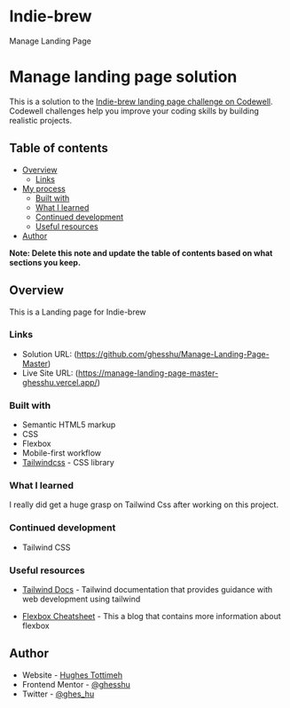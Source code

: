 # Indie-brew
 
Manage Landing Page

# Manage landing page solution

This is a solution to the [Indie-brew landing page challenge on Codewell](https://www.codewell.io). Codewell challenges help you improve your coding skills by building realistic projects.

## Table of contents

- [Overview](#overview)
  - [Links](#links)
- [My process](#my-process)
  - [Built with](#built-with)
  - [What I learned](#what-i-learned)
  - [Continued development](#continued-development)
  - [Useful resources](#useful-resources)
- [Author](#author)

**Note: Delete this note and update the table of contents based on what sections you keep.**

## Overview

This is a Landing page for Indie-brew

### Links

- Solution URL: (https://github.com/ghesshu/Manage-Landing-Page-Master)
- Live Site URL: (https://manage-landing-page-master-ghesshu.vercel.app/)


### Built with

- Semantic HTML5 markup
- CSS
- Flexbox
- Mobile-first workflow
- [Tailwindcss](https://tailwindcss.com/) - CSS library

### What I learned

I really did get a huge grasp on Tailwind Css after working on this project.

### Continued development

- Tailwind CSS

### Useful resources

- [Tailwind Docs](https://www.example.com) - Tailwind documentation that provides guidance with web development using tailwind

- [Flexbox Cheatsheet](https://flexboxsheet.com) - This a blog that contains more information about flexbox

## Author

- Website - [Hughes Tottimeh](https://github.com/ghesshu)
- Frontend Mentor - [@ghesshu](https://www.frontendmentor.io/profile/yourusername)
- Twitter - [@ghes_hu](https://www.twitter.com/ghes_hu)